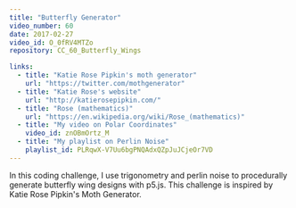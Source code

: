 ```yaml
---
title: "Butterfly Generator"
video_number: 60
date: 2017-02-27
video_id: O_0fRV4MTZo
repository: CC_60_Butterfly_Wings

links:
  - title: "Katie Rose Pipkin's moth generator"  
    url: "https://twitter.com/mothgenerator"
  - title: "Katie Rose's website"  
    url: "http://katierosepipkin.com/"
  - title: "Rose (mathematics)"  
    url: "https://en.wikipedia.org/wiki/Rose_(mathematics)"
  - title: "My video on Polar Coordinates"  
    video_id: znOBmOrtz_M
  - title: "My playlist on Perlin Noise"  
    playlist_id: PLRqwX-V7Uu6bgPNQAdxQZpJuJCjeOr7VD
---
```


In this coding challenge, I use trigonometry and perlin noise to procedurally generate butterfly wing designs with p5.js. This challenge is inspired by Katie Rose Pipkin's Moth Generator. 
